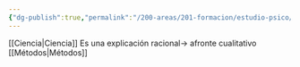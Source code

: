 ```yaml
---
{"dg-publish":true,"permalink":"/200-areas/201-formacion/estudio-psico/metodo-cientifico/","dgPassFrontmatter":true}
---
```


[[Ciencia\|Ciencia]]
Es una explicación racional→ afronte cualitativo
[[Métodos\|Métodos]]